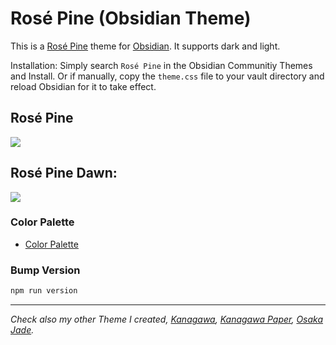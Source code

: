 # Rosé Pine (Obsidian Theme)
This is a [Rosé Pine](https://github.com/rose-pine/rose-pine-theme) theme for [Obsidian](https://obsidian.md/). It supports dark and light.

Installation: Simply search `Rosé Pine` in the Obsidian Communitiy Themes and Install. Or if manually, copy the `theme.css` file to your vault directory and reload Obsidian for it to take effect.


## Rosé Pine
![](dark_high.jpg)

## Rosé Pine Dawn:

![](light_high.jpg)


### Color Palette
* [Color Palette](https://rosepinetheme.com/palette/ingredients/)


### Bump Version

```sh
npm run version
```

---

*Check also my other Theme I created, [Kanagawa](https://github.com/sspaeti/obsidian_kanagawa), [Kanagawa Paper](https://github.com/sspaeti/obsidian_kanagawa_paper/), [Osaka Jade](https://github.com/sspaeti/obsidian_osaka_jade).*
